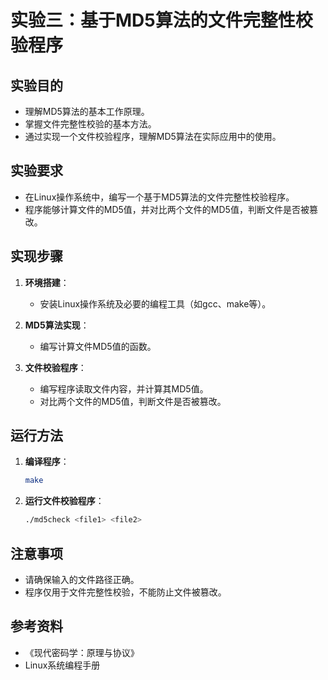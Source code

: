 # 实验三：基于MD5算法的文件完整性校验程序

## 实验目的

- 理解MD5算法的基本工作原理。
- 掌握文件完整性校验的基本方法。
- 通过实现一个文件校验程序，理解MD5算法在实际应用中的使用。

## 实验要求

- 在Linux操作系统中，编写一个基于MD5算法的文件完整性校验程序。
- 程序能够计算文件的MD5值，并对比两个文件的MD5值，判断文件是否被篡改。

## 实现步骤

1. **环境搭建**：
   - 安装Linux操作系统及必要的编程工具（如gcc、make等）。

2. **MD5算法实现**：
   - 编写计算文件MD5值的函数。

3. **文件校验程序**：
   - 编写程序读取文件内容，并计算其MD5值。
   - 对比两个文件的MD5值，判断文件是否被篡改。

## 运行方法

1. **编译程序**：
   ```sh
   make
   ```

2. **运行文件校验程序**：
   ```sh
   ./md5check <file1> <file2>
   ```

## 注意事项
  - 请确保输入的文件路径正确。
  - 程序仅用于文件完整性校验，不能防止文件被篡改。
    
## 参考资料
  - 《现代密码学：原理与协议》
  - Linux系统编程手册
